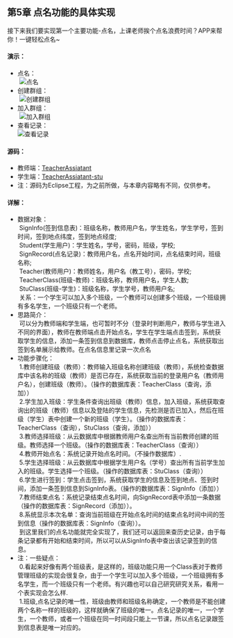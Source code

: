 ## 第5章 点名功能的具体实现
接下来我们要实现第一个主要功能-点名，上课老师挨个点名浪费时间？APP来帮你！一键轻松点名~</br>
#### 演示：
* 点名：</br>
  ![](https://github.com/weiyashuai123/TeacherAssiatant-detailed/blob/master/image/5.1demo.gif "点名")</br>
* 创建群组：</br>
  ![](https://github.com/weiyashuai123/TeacherAssiatant-detailed/blob/master/image/5.2createclass.gif "创建群组")</br>
* 加入群组：</br>
  ![](https://github.com/weiyashuai123/TeacherAssiatant-detailed/blob/master/image/5.3joinclass.gif  "加入群组")</br>
* 查看记录：</br>
  ![](https://github.com/weiyashuai123/TeacherAssiatant-detailed/blob/master/image/5.4seerecord.gif "查看记录")</br>
#### 源码：
* 教师端：[TeacherAssiatant](https://github.com/weiyashuai123/TeacherAssiatant-detailed/raw/master/src/TeacherAssistant.zip)</br>
* 学生端：[TeacherAssiatant-stu](https://github.com/weiyashuai123/TeacherAssiatant-detailed/raw/master/src/TeacherAssistant_Stu.zip)</br>
* 注：源码为Eclipse工程，为之前所做，与本章内容略有不同，仅供参考。
#### 详解：
* 数据对象：</br>
  SignInfo(签到信息表)：班级名称，教师用户名，学生姓名，学生学号，签到时间，签到地点纬度，签到地点经度;</br>
  Student(学生用户)：学生姓名，学号，密码，班级，学校;</br>
  SignRecord(点名记录)：教师用户名，点名开始时间，点名结束时间，班级名称;</br>
  Teacher(教师用户)：教师姓名，用户名（教工号），密码，学校;</br>
  TeacherClass(班级-教师)：班级名称，教师用户名，学生人数;</br>
  StuClass(班级-学生)：班级名称，学生学号，教师用户名;</br>
  关系：一个学生可以加入多个班级，一个教师可以创建多个班级，一个班级拥有多名学生，一个班级只有一个老师。</br>
* 思路简介：</br>
  可以分为教师端和学生端，也可暂时不分（登录时判断用户，教师与学生进入不同的界面），教师在教师端点击开始点名，学生在学生端点击签到，系统获取学生的信息，添加一条签到信息到数据库，教师点击停止点名，系统获取出签到名单展示给教师。在点名信息里记录一次点名</br>
* 功能步骤化：</br>
  1.教师创建班级（教师）：教师输入班级名称创建班级（教师），系统检查数据库中该名称的班级（教师）是否已存在，系统获取当前的登录用户名（教师用户名），创建班级（教师）。（操作的数据库表：TeacherClass（查询，添加））</br>
  2.学生加入班级：学生条件查询出班级（教师）信息，加入班级，系统获取查询出的班级（教师）信息以及登陆的学生信息，先检测是否已加入，然后在班级（学生）表中创建一个新的班级（学生）。（操作的数据库表：TeacherClass（查询），StuClass（查询，添加））</br>
  3.教师选择班级：从云数据库中根据教师用户名查出所有当前教师创建的班级。教师选择一个班级。（操作的数据库表：TeacherClass（查询））</br>
  4.教师开始点名：系统记录开始点名时间。（不操作数据库）.</br>
  5.学生选择班级：从云数据库中根据学生用户名（学号）查出所有当前学生加入的班级。学生选择一个班级。（操作的数据库表：StuClass（查询））</br>
  6.学生进行签到：学生点击签到，系统获取学生的信息及签到地点、签到时间，添加一条签到信息到SignInfo表。（操作的数据库表：SignInfo（添加））</br>
  7.教师结束点名：系统记录结束点名时间，向SignRecord表中添加一条数据（操作的数据库表：SignRecord（添加））。</br>
  8.系统显示本次名单：查询当前班级在开始点名时间的结束点名时间中间的签到信息（操作的数据库表：SignInfo（查询））。</br>
  到这里我们的点名功能就完全实现了，我们还可以返回来查历史记录，由于每条记录都有开始和结束时间，所以可以从SignInfo表中查出该记录签到的信息。</br>
* 注：一些疑点：</br>
  0.看起来好像有两个班级表，是这样的，班级功能只用一个Class表对于教师管理班级的实现会很复杂，由于一个学生可以加入多个班级，一个班级拥有多名学生，而一个班级只有一个老师。有兴趣也可以自己研究研究关系，看用一个表实现会怎么样.</br>
  1.班级,点名记录的唯一性，班级由教师和班级名称确定，一个教师是不能创建两个名称一样的班级的，这样就确保了班级的唯一。点名记录的唯一，一个学生，一个教师，或者一个班级在同一时间段只能上一节课，所以点名记录跟签到信息表是唯一对应的。
  
